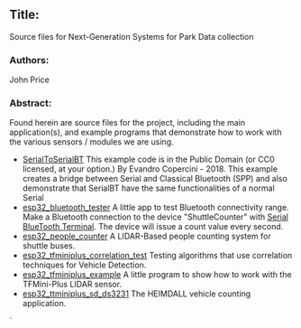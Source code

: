 ## Title: 
Source files for Next-Generation Systems for Park Data collection

### Authors: 
John Price

### Abstract: 

Found herein are source files for the project, including the main application(s), and example programs that demonstrate how to work with the various sensors / modules we are using. 

* [SerialToSerialBT](https://github.com/digamesystems/LIDAR/tree/main/src/SerialToSerialBT) This example code is in the Public Domain (or CC0 licensed, at your option.) By Evandro Copercini - 2018. This example creates a bridge between Serial and Classical Bluetooth (SPP) and also demonstrate that SerialBT have the same functionalities of a normal Serial
* [esp32_bluetooth_tester](https://github.com/digamesystems/LIDAR/tree/main/src/esp32_bluetooth_tester) A little app to test Bluetooth connectivity range. Make a Bluetooth connection to the device "ShuttleCounter" with [Serial BlueTooth Terminal](https://play.google.com/store/apps/details?id=de.kai_morich.serial_bluetooth_terminal&hl=en_US&gl=US). The device will issue a count value every second. 
* [esp32_people_counter](https://github.com/digamesystems/LIDAR/tree/main/src/esp32_people_counter) A LIDAR-Based people counting system for shuttle buses.
* [esp32_tfminiplus_correlation_test](https://github.com/digamesystems/LIDAR/tree/main/src/esp32_tfminiplus_correlation_test) Testing algorithms that use correlation techniques for Vehicle Detection.
* [esp32_tfminiplus_example](https://github.com/digamesystems/LIDAR/tree/main/src/esp32_tfminiplus_example) A little program to show how to work with the TFMini-Plus LIDAR sensor.
* [esp32_ttminiplus_sd_ds3231](https://github.com/digamesystems/LIDAR/tree/main/src/esp32_ttminiplus_sd_ds3231) The HEIMDALL vehicle counting application.


`
